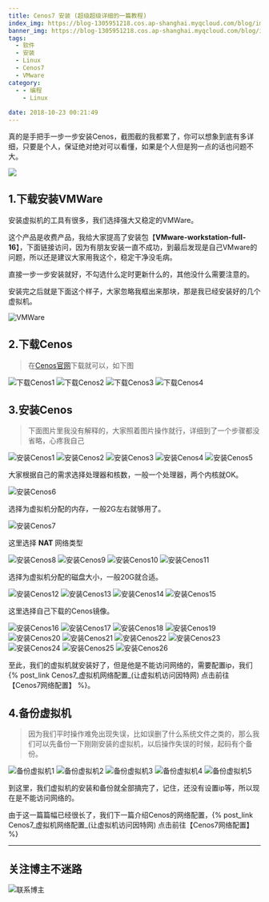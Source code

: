 ```yaml
---
title: Cenos7 安装 (超级超级详细的一篇教程)
index_img: https://blog-1305951218.cos.ap-shanghai.myqcloud.com/blog/image/articleBg/1(10).jpg
banner_img: https://blog-1305951218.cos.ap-shanghai.myqcloud.com/blog/image/articleBg/1(10).jpg
tags:
  - 软件
  - 安装
  - Linux
  - Cenos7
  - VMware
category:
  - - 编程
    - Linux
 
date: 2018-10-23 00:21:49
---
```


真的是手把手一步一步安装Cenos，截图截的我都累了，你可以想象到底有多详细，只要是个人，保证绝对绝对可以看懂，如果是个人但是狗一点的话也问题不大。

<!-- more -->

![](https://blog-1305951218.cos.ap-shanghai.myqcloud.com/blog/image/icon/touBuYinDaoGuanZhu.gif)
## 1.下载安装VMWare

安装虚拟机的工具有很多，我们选择强大又稳定的VMWare。

这个产品是收费产品，我给大家提高了安装包【**VMware-workstation-full-16**】，下面链接访问，因为有朋友安装一直不成功，到最后发现是自己VMware的问题，所以还是建议大家用我这个，稳定干净没毛病。

直接一步一步安装就好，不勾选什么定时更新什么的，其他没什么需要注意的。

安装完之后就是下面这个样子，大家忽略我框出来那块，那是我已经安装好的几个虚拟机。

![VMWare](https://blog-1305951218.cos.ap-shanghai.myqcloud.com/blog/image/articleContent/Cenos7/VMware.png)

## 2.下载Cenos

> 在[Cenos官网](https://www.centos.org/)下载就可以，如下图

![下载Cenos1](https://blog-1305951218.cos.ap-shanghai.myqcloud.com/blog/image/articleContent/Cenos7/CenosDownload1.png)
![下载Cenos2](https://blog-1305951218.cos.ap-shanghai.myqcloud.com/blog/image/articleContent/Cenos7/CenosDownload2.png)
![下载Cenos3](https://blog-1305951218.cos.ap-shanghai.myqcloud.com/blog/image/articleContent/Cenos7/CenosDownload3.png)
![下载Cenos4](https://blog-1305951218.cos.ap-shanghai.myqcloud.com/blog/image/articleContent/Cenos7/CenosDownload4.png)

## 3.安装Cenos

> 下面图片里我没有解释的，大家照着图片操作就行，详细到了一个步骤都没省略，心疼我自己

![安装Cenos1](https://blog-1305951218.cos.ap-shanghai.myqcloud.com/blog/image/articleContent/Cenos7/Cenos1.png)
![安装Cenos2](https://blog-1305951218.cos.ap-shanghai.myqcloud.com/blog/image/articleContent/Cenos7/Cenos2.png)
![安装Cenos3](https://blog-1305951218.cos.ap-shanghai.myqcloud.com/blog/image/articleContent/Cenos7/Cenos3.png)
![安装Cenos4](https://blog-1305951218.cos.ap-shanghai.myqcloud.com/blog/image/articleContent/Cenos7/Cenos4.png)
![安装Cenos5](https://blog-1305951218.cos.ap-shanghai.myqcloud.com/blog/image/articleContent/Cenos7/Cenos5.png)

大家根据自己的需求选择处理器和核数，一般一个处理器，两个内核就OK。

![安装Cenos6](https://blog-1305951218.cos.ap-shanghai.myqcloud.com/blog/image/articleContent/Cenos7/Cenos6.png)

选择为虚拟机分配的内存，一般2G左右就够用了。

![安装Cenos7](https://blog-1305951218.cos.ap-shanghai.myqcloud.com/blog/image/articleContent/Cenos7/Cenos7.png)

这里选择 **NAT** 网络类型

![安装Cenos8](https://blog-1305951218.cos.ap-shanghai.myqcloud.com/blog/image/articleContent/Cenos7/Cenos8.png)
![安装Cenos9](https://blog-1305951218.cos.ap-shanghai.myqcloud.com/blog/image/articleContent/Cenos7/Cenos9.png)
![安装Cenos10](https://blog-1305951218.cos.ap-shanghai.myqcloud.com/blog/image/articleContent/Cenos7/Cenos10.png)
![安装Cenos11](https://blog-1305951218.cos.ap-shanghai.myqcloud.com/blog/image/articleContent/Cenos7/Cenos11.png)

选择为虚拟机分配的磁盘大小，一般20G就合适。

![安装Cenos12](https://blog-1305951218.cos.ap-shanghai.myqcloud.com/blog/image/articleContent/Cenos7/Cenos12.png)
![安装Cenos13](https://blog-1305951218.cos.ap-shanghai.myqcloud.com/blog/image/articleContent/Cenos7/Cenos13.png)
![安装Cenos14](https://blog-1305951218.cos.ap-shanghai.myqcloud.com/blog/image/articleContent/Cenos7/Cenos14.png)
![安装Cenos15](https://blog-1305951218.cos.ap-shanghai.myqcloud.com/blog/image/articleContent/Cenos7/Cenos15.png)

这里选择自己下载的Cenos镜像。

![安装Cenos16](https://blog-1305951218.cos.ap-shanghai.myqcloud.com/blog/image/articleContent/Cenos7/Cenos16.png)
![安装Cenos17](https://blog-1305951218.cos.ap-shanghai.myqcloud.com/blog/image/articleContent/Cenos7/Cenos17.png)
![安装Cenos18](https://blog-1305951218.cos.ap-shanghai.myqcloud.com/blog/image/articleContent/Cenos7/Cenos18.png)
![安装Cenos19](https://blog-1305951218.cos.ap-shanghai.myqcloud.com/blog/image/articleContent/Cenos7/Cenos19.png)
![安装Cenos20](https://blog-1305951218.cos.ap-shanghai.myqcloud.com/blog/image/articleContent/Cenos7/Cenos20.png)
![安装Cenos21](https://blog-1305951218.cos.ap-shanghai.myqcloud.com/blog/image/articleContent/Cenos7/Cenos21.png)
![安装Cenos22](https://blog-1305951218.cos.ap-shanghai.myqcloud.com/blog/image/articleContent/Cenos7/Cenos22.png)
![安装Cenos23](https://blog-1305951218.cos.ap-shanghai.myqcloud.com/blog/image/articleContent/Cenos7/Cenos23.png)
![安装Cenos24](https://blog-1305951218.cos.ap-shanghai.myqcloud.com/blog/image/articleContent/Cenos7/Cenos24.png)
![安装Cenos25](https://blog-1305951218.cos.ap-shanghai.myqcloud.com/blog/image/articleContent/Cenos7/Cenos25.png)
![安装Cenos26](https://blog-1305951218.cos.ap-shanghai.myqcloud.com/blog/image/articleContent/Cenos7/Cenos26.png)

至此，我们的虚拟机就安装好了，但是他是不能访问网络的，需要配置ip，我们{% post_link Cenos7_虚拟机网络配置_(让虚拟机访问因特网) 点击前往【Cenos7网络配置】 %}。

## 4.备份虚拟机

> 因为我们平时操作难免出现失误，比如误删了什么系统文件之类的，那么我们可以先备份一下刚刚安装的虚拟机，以后操作失误的时候，起码有个备份。

![备份虚拟机1](https://blog-1305951218.cos.ap-shanghai.myqcloud.com/blog/image/articleContent/Cenos7/Cenos27.png)
![备份虚拟机2](https://blog-1305951218.cos.ap-shanghai.myqcloud.com/blog/image/articleContent/Cenos7/Cenos28.png)
![备份虚拟机3](https://blog-1305951218.cos.ap-shanghai.myqcloud.com/blog/image/articleContent/Cenos7/Cenos29.png)
![备份虚拟机4](https://blog-1305951218.cos.ap-shanghai.myqcloud.com/blog/image/articleContent/Cenos7/Cenos30.png)
![备份虚拟机5](https://blog-1305951218.cos.ap-shanghai.myqcloud.com/blog/image/articleContent/Cenos7/Cenos31.png)

到这里，我们虚拟机的安装和备份就全部搞完了，记住，还没有设置ip等，所以现在是不能访问网络的。

由于这一篇篇幅已经很长了，我们下一篇介绍Cenos的网络配置，{% post_link Cenos7_虚拟机网络配置_(让虚拟机访问因特网) 点击前往【Cenos7网络配置】 %}

---

## 关注博主不迷路
![联系博主](https://blog-1305951218.cos.ap-shanghai.myqcloud.com/blog/image/icon/wechatFindMeNew.png)